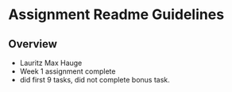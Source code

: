 # Assignment Readme Guidelines

## Overview

- Lauritz Max Hauge
- Week 1 assignment complete
- did first 9 tasks, did not complete bonus task.

